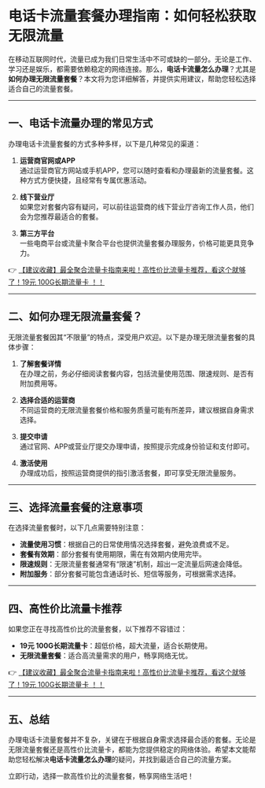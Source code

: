 # 电话卡流量套餐办理指南：如何轻松获取无限流量

在移动互联网时代，流量已成为我们日常生活中不可或缺的一部分。无论是工作、学习还是娱乐，都需要依赖稳定的网络连接。那么，**电话卡流量怎么办理**？尤其是**如何办理无限流量套餐**？本文将为您详细解答，并提供实用建议，帮助您轻松选择适合自己的流量套餐。

---

## 一、电话卡流量办理的常见方式

办理电话卡流量套餐的方式多种多样，以下是几种常见的渠道：

1. **运营商官网或APP**  
   通过运营商官方网站或手机APP，您可以随时查看和办理最新的流量套餐。这种方式方便快捷，且经常有专属优惠活动。

2. **线下营业厅**  
   如果您对套餐内容有疑问，可以前往运营商的线下营业厅咨询工作人员，他们会为您推荐最适合的套餐。

3. **第三方平台**  
   一些电商平台或流量卡聚合平台也提供流量套餐办理服务，价格可能更具竞争力。

👉 [【建议收藏】最全聚合流量卡指南来啦！高性价比流量卡推荐，看这个就够了！19元 100G长期流量卡 ！！](https://bit.ly/Liuliangka)

---

## 二、如何办理无限流量套餐？

无限流量套餐因其“不限量”的特点，深受用户欢迎。以下是办理无限流量套餐的具体步骤：

1. **了解套餐详情**  
   在办理之前，务必仔细阅读套餐内容，包括流量使用范围、限速规则、是否有附加费用等。

2. **选择合适的运营商**  
   不同运营商的无限流量套餐价格和服务质量可能有所差异，建议根据自身需求选择。

3. **提交申请**  
   通过官网、APP或营业厅提交办理申请，按照提示完成身份验证和支付即可。

4. **激活使用**  
   办理成功后，按照运营商提供的指引激活套餐，即可享受无限流量服务。

---

## 三、选择流量套餐的注意事项

在选择流量套餐时，以下几点需要特别注意：

- **流量使用习惯**：根据自己的日常使用情况选择套餐，避免浪费或不足。
- **套餐有效期**：部分套餐有使用期限，需在有效期内使用完毕。
- **限速规则**：无限流量套餐通常有“限速”机制，超出一定流量后网速会降低。
- **附加服务**：部分套餐可能包含通话时长、短信等服务，可根据需求选择。

---

## 四、高性价比流量卡推荐

如果您正在寻找高性价比的流量套餐，以下推荐不容错过：

- **19元 100G长期流量卡**：超低价格，超大流量，适合长期使用。
- **无限流量套餐**：适合高流量需求的用户，畅享网络无忧。

👉 [【建议收藏】最全聚合流量卡指南来啦！高性价比流量卡推荐，看这个就够了！19元 100G长期流量卡 ！！](https://bit.ly/Liuliangka)

---

## 五、总结

办理电话卡流量套餐并不复杂，关键在于根据自身需求选择最合适的套餐。无论是无限流量套餐还是高性价比流量卡，都能为您提供稳定的网络体验。希望本文能帮助您轻松解决**电话卡流量怎么办理**的疑问，并找到最适合自己的流量方案。

立即行动，选择一款高性价比的流量套餐，畅享网络生活吧！